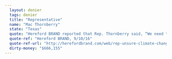 ```yaml
---
  layout: denier
  tags: denier
  title: "Representative"
  name: "Mac Thornberry"
  state: "Texas"
  quote: "Hereford BRAND reported that Rep. Thornberry said, “We need to be careful of what we say in the name of climate change ... It has become untethered from what the science really proves so far.”"
  quote-ref: "Hereford BRAND, 9/10/16"
  quote-ref-url: "http://herefordbrand.com/web/rep-unsure-climate-change/"
  dirty-money: "$666,155"
---
```

